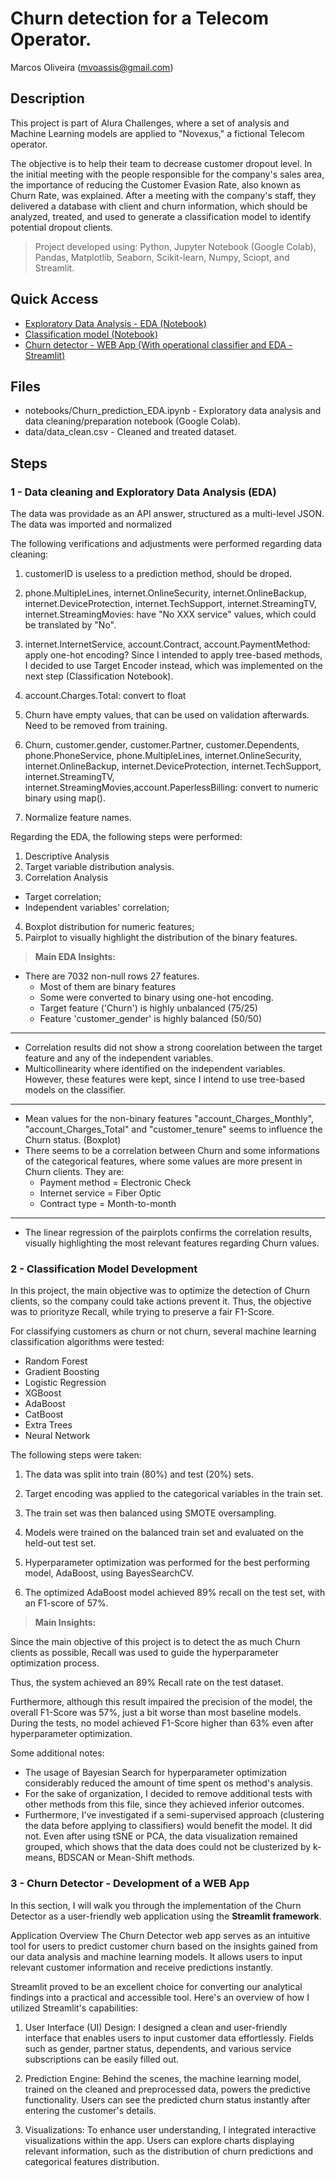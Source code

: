 # Churn detection for a Telecom Operator.

Marcos Oliveira (mvoassis@gmail.com)


## Description

This project is part of Alura Challenges, where a set of analysis and Machine Learning models are applied to "Novexus," a fictional Telecom operator.

The objective is to help their team to decrease customer dropout level. In the initial meeting with the people responsible for the company's sales area, the importance of reducing the Customer Evasion Rate, also known as Churn Rate, was explained. After a meeting with the company's staff, they delivered a database with client and churn information, which should be analyzed, treated, and used to generate a classification model to identify potential dropout clients.

> Project developed using: Python, Jupyter Notebook (Google Colab), Pandas, Matplotlib, Seaborn, Scikit-learn, Numpy, Sciopt, and Streamlit.

## Quick Access

* [Exploratory Data Analysis - EDA (Notebook)](https://github.com/mvoassis/churn_detection/blob/main/notebooks/Churn_prediction_EDA.ipynb)
* [Classification model (Notebook)](https://github.com/mvoassis/churn_detection/blob/main/notebooks/Churn_detection_Classification_Model.ipynb)
* [Churn detector - WEB App (With operational classifier and EDA - Streamlit)](https://churndetection-mvoa.streamlit.app/)

## Files

* notebooks/Churn_prediction_EDA.ipynb - Exploratory data analysis and data cleaning/preparation notebook (Google Colab).
* data/data_clean.csv - Cleaned and treated dataset.

## Steps

### 1 - Data cleaning and Exploratory Data Analysis (EDA)

The data was providade as an API answer, structured as a multi-level JSON. The data was imported and normalized 

The following verifications and adjustments were performed regarding data cleaning:

  1. customerID is useless to a prediction method, should be droped.

  2. phone.MultipleLines, internet.OnlineSecurity, internet.OnlineBackup, internet.DeviceProtection, internet.TechSupport, internet.StreamingTV, internet.StreamingMovies: have "No XXX service" values, which  could be translated by "No".

  3. internet.InternetService, account.Contract, account.PaymentMethod: apply one-hot encoding? Since I intended to apply tree-based methods, I decided to use Target Encoder instead, which was implemented on the next step (Classification Notebook). 

  4. account.Charges.Total: convert to float

  5. Churn have empty values, that can be used on validation afterwards. Need to be removed from training.

  6. Churn, customer.gender, customer.Partner, customer.Dependents, phone.PhoneService, phone.MultipleLines, internet.OnlineSecurity, internet.OnlineBackup, internet.DeviceProtection, internet.TechSupport, internet.StreamingTV, internet.StreamingMovies,account.PaperlessBilling: convert to numeric binary using map().

  7. Normalize feature names.

Regarding the EDA, the following steps were performed:

1. Descriptive Analysis
2. Target variable distribution analysis.
3. Correlation Analysis
  * Target correlation;
  * Independent variables' correlation;
4. Boxplot distribution for numeric features;
5. Pairplot to visually highlight the distribution of the binary features.

> **Main EDA Insights:**

- There are 7032 non-null rows 27 features.
  - Most of them are binary features
  - Some were converted to binary using one-hot encoding.
  - Target feature ('Churn') is highly unbalanced (75/25)
  - Feature 'customer_gender' is highly balanced (50/50)

-----

- Correlation results did not show a strong coorelation between the target feature and any of the independent variables. 
- Multicollinearity where identified on the independent variables. However, these features were kept, since I intend to use tree-based models on the classifier. 

-----

- Mean values for the non-binary features "account_Charges_Monthly", "account_Charges_Total" and "customer_tenure" seems to influence the Churn status. (Boxplot)
- There seems to be a correlation between Churn and some informations of the categorical features, where some values are more present in Churn clients. They are:
  - Payment method = Electronic Check
  - Internet service = Fiber Optic
  - Contract type = Month-to-month 

-----

- The linear regression of the pairplots confirms the correlation results, visually highlighting the most relevant features regarding Churn values.  

### 2 - Classification Model Development

In this project, the main objective was to optimize the detection of Churn clients, so the company could take actions prevent it. Thus, the objective was to priorityze Recall, while trying to preserve a fair F1-Score. 

For classifying customers as churn or not churn, several machine learning classification algorithms were tested:

* Random Forest
* Gradient Boosting
* Logistic Regression
* XGBoost
* AdaBoost
* CatBoost
* Extra Trees
* Neural Network

The following steps were taken:

1. The data was split into train (80%) and test (20%) sets.

2. Target encoding was applied to the categorical variables in the train set.

3. The train set was then balanced using SMOTE oversampling.

4. Models were trained on the balanced train set and evaluated on the held-out test set.

5. Hyperparameter optimization was performed for the best performing model, AdaBoost, using BayesSearchCV.

6. The optimized AdaBoost model achieved 89% recall on the test set, with an F1-score of 57%.

> **Main Insights:**

Since the main objective of this project is to detect the as much Churn clients as possible, Recall was used to guide the hyperparameter optimization process.

Thus, the system achieved an 89% Recall rate on the test dataset.

Furthermore, although this result impaired the precision of the model, the overall F1-Score was 57%, just a bit worse than most baseline models. During the tests, no model achieved F1-Score higher than 63% even after hyperparameter optimization.

Some additional notes:

* The usage of Bayesian Search for hyperparameter optimization considerably reduced the amount of time spent os method's analysis.
* For the sake of organization, I decided to remove additional tests with other methods from this file, since they achieved inferior outcomes.
* Furthermore, I've investigated if a semi-supervised approach (clustering the data before applying to classifiers) would benefit the model. It did not. Even after using tSNE or PCA, the data visualization remained grouped, which shows that the data does could not be clusterized by k-means, BDSCAN or Mean-Shift methods.

### 3 - Churn Detector - Development of a WEB App

In this section, I will walk you through the implementation of the Churn Detector as a user-friendly web application using the **Streamlit framework**.

Application Overview
The Churn Detector web app serves as an intuitive tool for users to predict customer churn based on the insights gained from our data analysis and machine learning models. It allows users to input relevant customer information and receive predictions instantly. 

Streamlit proved to be an excellent choice for converting our analytical findings into a practical and accessible tool. Here's an overview of how I utilized Streamlit's capabilities:

1. User Interface (UI) Design: I designed a clean and user-friendly interface that enables users to input customer data effortlessly. Fields such as gender, partner status, dependents, and various service subscriptions can be easily filled out.

2. Prediction Engine: Behind the scenes, the machine learning model, trained on the cleaned and preprocessed data, powers the predictive functionality. Users can see the predicted churn status instantly after entering the customer's details.

3. Visualizations: To enhance user understanding, I integrated interactive visualizations within the app. Users can explore charts displaying relevant information, such as the distribution of churn predictions and categorical features distribution. 
